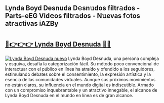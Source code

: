 ## Lynda Boyd Desnuda D𝚎sn𝚞dos filtr𝚊dos - Parts-eEG Vid𝚎os filtr𝚊dos - N𝚞evas f𝚘tos atr𝚊ctivas iAZBy

# <h2><a href="http://mb8ldk.tromn.icu/?c=Lynda+Boyd+Desnuda">🔗👉👉👉 Lynda Boyd Desnuda 🔗🔗</a></h2>

[![Lynda Boyd Desnuda nuevo](https://i.imgur.com/pEAQMta.gif)](http://mb8ldk.tromn.icu/?c=Lynda+Boyd+Desnuda)
Lynda Boyd Desnuda, una persona compleja y esquiva, desafía la categorización fácil. Su método poco convencional de interactuar con el público en línea ha atraído y ofendido a los seguidores, estimulando debates sobre el consentimiento, la expresión artística y la esencia de las comunidades virtuales. Aunque sus próximos movimientos no están claros, su influencia en el mundo digital es indiscutible. Armado con un compromiso inquebrantable y un atractivo innegable, el alcance de Lynda Boyd Desnuda en el mundo en línea es de gran alcance.
